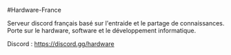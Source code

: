 #Hardware-France  

Serveur discord français basé sur l'entraide et le partage de connaissances.  
Porte sur le hardware, software et le développement informatique.  
  
Discord : https://discord.gg/hardware
